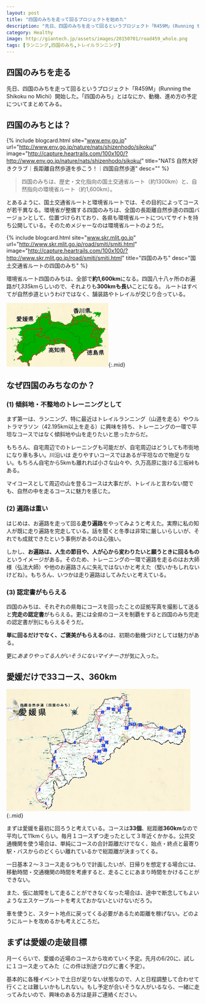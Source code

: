 ```yaml
---
layout: post
title: "四国のみちを走って回るプロジェクトを始めた"
description: "先日、四国のみちを走って回るというプロジェクト「R459M」(Running the Shikoku no Michi）開始した。「四国のみち」とはなにか、動機、進め方の予定についてまとめてみる。"
category: Healthy
image: http://giantech.jp/assets/images/20150701/road459_whole.png
tags: [ランニング,四国のみち,トレイルランニング]
---
```


## 四国のみちを走る

先日、四国のみちを走って回るというプロジェクト「R459M」(Running the Shikoku no Michi）開始した。「四国のみち」とはなにか、動機、進め方の予定についてまとめてみる。

## 四国のみちとは？

{% include blogcard.html site="www.env.go.jp" url="http://www.env.go.jp/nature/nats/shizenhodo/sikoku/" image="http://capture.heartrails.com/100x100/?http://www.env.go.jp/nature/nats/shizenhodo/sikoku/" title="NATS 自然大好きクラブ｜長距離自然歩道を歩こう！｜四国自然歩道" desc="" %}

> 四国のみちは、歴史・文化指向の国土交通省ルート（約1300km）と、自然指向の環境省ルート（約1,600km）。

とあるように、国土交通省ルートと環境省ルートでは、その目的によってコースが若干異なる。環境省が整備する四国のみちは、全国の長距離自然歩道の四国バージョンとして、位置づけられており、各県も環境省ルートについてサイトを持ち公開している。そのためメジャーなのは環境省ルートのようだ。

{% include blogcard.html site="www.skr.mlit.go.jp" url="http://www.skr.mlit.go.jp/road/smiti/smiti.html" image="http://capture.heartrails.com/100x100/?http://www.skr.mlit.go.jp/road/smiti/smiti.html" title="四国のみち" desc="国土交通省ルートの四国のみち" %}

環境省ルート四国のみちは、全部で**約1,600km**になる。四国八十八ヶ所のお遍路が*1,335km*らしいので、それよりも**300kmも長い**ことになる。 ルートはすべてが自然歩道というわけではなく、舗装路やトレイルが交じり合っている。

![四国のみち全体](/assets/images/20150701/road459_whole.png "四国のみち全体"){:.mid}

## なぜ四国のみちなのか？

### (1) 傾斜地・不整地のトレーニングとして

まず第一は、ランニング、特に最近はトレイルランニング（山道を走る）やウルトラマラソン（42.195km以上を走る）に興味を持ち、トレーニングの一環で平坦なコースではなく傾斜地や山を走りたいと思ったからだ。

もちろん、自宅周辺でのトレーニングも可能だが、自宅周辺はどうしても市街地になり車も多い。川沿いは
走りやすいコースではあるが平坦なので物足りない。もちろん自宅から5kmも離れれば小さな山々や、久万高原に抜ける三坂峠もある。

マイコースとして周辺の山を登るコースは大事だが、トレイルと言わない間でも、自然の中を走るコースに魅力を感じた。

### (2) 遍路は重い

はじめは、お遍路を走って回る**走り遍路**をやってみようと考えた。実際に私の知人が既に走り遍路を完走している。話を聞くと冬季は非常に厳しいらしいが、それでも成就できたという事例があるのは心強い。

しかし、**お遍路は、人生の節目や、人が心から変わりたいと願うときに回るもの**というイメージがある。そのため、トレーニングの一環で遍路を走るのはお大師様（弘法大師）や他のお遍路さんに失礼ではないかと考えた（堅いかもしれないけどね）。もちろん、いつかは走り遍路はしてみたいと考えている。

### (3) 認定書がもらえる

四国のみちは、それぞれの県毎にコースを回ったことの証拠写真を撮影して送ると**完走の認定書**がもらえる。更には全県のコースを制覇をすると四国のみち完走の認定書が別にもらえるそうだ。

**単に回るだけでなく、ご褒美がもらえる**のは、初期の動機づけとしては魅力がある。

更に*あまりやってる人がいそうにないマイナーさ*が気に入った。

## 愛媛だけで33コース、360km

![四国のみち愛媛](/assets/images/20150701/road459_ehime.png "四国のみち愛媛"){:.mid}

まずは愛媛を最初に回ろうと考えている。コースは**33個**、総距離**360km**なので平均して11kmくらい。毎月１コースずつ走ったとして３年近くかかる。公共交通機関を使う場合は、単純にコースの合計距離だけでなく、始点・終点と最寄り駅・バスからのどくらい離れているかで総距離が決まってくる。

一日基本２〜３コース走るつもりで計画したいが、日帰りを想定する場合には、移動時間・交通機関の時間を考慮すると、走ることにあまり時間をかけることができない。

また、仮に故障をして走ることができなくなった場合は、途中で断念してもよいようなエスケープルートを考えておかないといけないだろう。

車を使うと、スタート地点に戻ってくる必要があるため距離を稼げない。どのようにルートを攻めるかも考えどころだ。

## まずは愛媛の走破目標

月一くらいで、愛媛の近場のコースから攻めていく予定。先月の6/20に、試しに１コース走ってみた（この件は別途ブログに書く予定）。

基本的に各種イベントで土日が足りない状態なので、人と日程調整して合わせて行くことは難しいかもしれない。もし予定が合いそうな人がいるなら、一緒に走ってみたいので、興味のある方は是非ご連絡ください。







